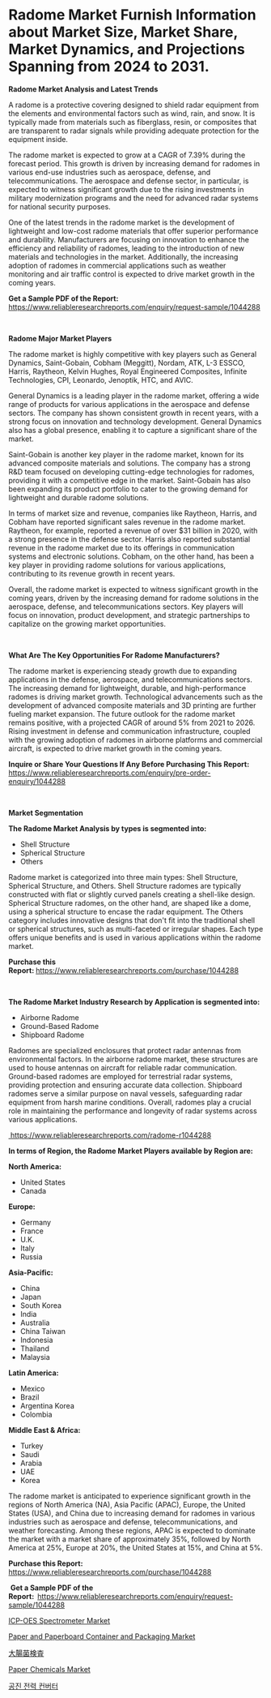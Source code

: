 <p><h1>Radome Market Furnish Information about Market Size, Market Share, Market Dynamics, and Projections Spanning from 2024 to 2031.</h1></p><p><strong>Radome Market Analysis and Latest Trends</strong></p>
<p><p>A radome is a protective covering designed to shield radar equipment from the elements and environmental factors such as wind, rain, and snow. It is typically made from materials such as fiberglass, resin, or composites that are transparent to radar signals while providing adequate protection for the equipment inside.</p><p>The radome market is expected to grow at a CAGR of 7.39% during the forecast period. This growth is driven by increasing demand for radomes in various end-use industries such as aerospace, defense, and telecommunications. The aerospace and defense sector, in particular, is expected to witness significant growth due to the rising investments in military modernization programs and the need for advanced radar systems for national security purposes.</p><p>One of the latest trends in the radome market is the development of lightweight and low-cost radome materials that offer superior performance and durability. Manufacturers are focusing on innovation to enhance the efficiency and reliability of radomes, leading to the introduction of new materials and technologies in the market. Additionally, the increasing adoption of radomes in commercial applications such as weather monitoring and air traffic control is expected to drive market growth in the coming years.</p></p>
<p><strong>Get a Sample PDF of the Report:&nbsp;</strong> <a href="https://www.reliableresearchreports.com/enquiry/request-sample/1044288">https://www.reliableresearchreports.com/enquiry/request-sample/1044288</a></p>
<p>&nbsp;</p>
<p><strong>Radome Major Market Players</strong></p>
<p><p>The radome market is highly competitive with key players such as General Dynamics, Saint-Gobain, Cobham (Meggitt), Nordam, ATK, L-3 ESSCO, Harris, Raytheon, Kelvin Hughes, Royal Engineered Composites, Infinite Technologies, CPI, Leonardo, Jenoptik, HTC, and AVIC.</p><p>General Dynamics is a leading player in the radome market, offering a wide range of products for various applications in the aerospace and defense sectors. The company has shown consistent growth in recent years, with a strong focus on innovation and technology development. General Dynamics also has a global presence, enabling it to capture a significant share of the market.</p><p>Saint-Gobain is another key player in the radome market, known for its advanced composite materials and solutions. The company has a strong R&D team focused on developing cutting-edge technologies for radomes, providing it with a competitive edge in the market. Saint-Gobain has also been expanding its product portfolio to cater to the growing demand for lightweight and durable radome solutions.</p><p>In terms of market size and revenue, companies like Raytheon, Harris, and Cobham have reported significant sales revenue in the radome market. Raytheon, for example, reported a revenue of over $31 billion in 2020, with a strong presence in the defense sector. Harris also reported substantial revenue in the radome market due to its offerings in communication systems and electronic solutions. Cobham, on the other hand, has been a key player in providing radome solutions for various applications, contributing to its revenue growth in recent years. </p><p>Overall, the radome market is expected to witness significant growth in the coming years, driven by the increasing demand for radome solutions in the aerospace, defense, and telecommunications sectors. Key players will focus on innovation, product development, and strategic partnerships to capitalize on the growing market opportunities.</p></p>
<p>&nbsp;</p>
<p><strong>What Are The Key Opportunities For Radome Manufacturers?</strong></p>
<p><p>The radome market is experiencing steady growth due to expanding applications in the defense, aerospace, and telecommunications sectors. The increasing demand for lightweight, durable, and high-performance radomes is driving market growth. Technological advancements such as the development of advanced composite materials and 3D printing are further fueling market expansion. The future outlook for the radome market remains positive, with a projected CAGR of around 5% from 2021 to 2026. Rising investment in defense and communication infrastructure, coupled with the growing adoption of radomes in airborne platforms and commercial aircraft, is expected to drive market growth in the coming years.</p></p>
<p><strong>Inquire or Share Your Questions If Any Before Purchasing This Report:</strong> <a href="https://www.reliableresearchreports.com/enquiry/pre-order-enquiry/1044288">https://www.reliableresearchreports.com/enquiry/pre-order-enquiry/1044288</a></p>
<p>&nbsp;</p>
<p><strong>Market Segmentation</strong></p>
<p><strong>The Radome Market Analysis by types is segmented into:</strong></p>
<p><ul><li>Shell Structure</li><li>Spherical Structure</li><li>Others</li></ul></p>
<p><p>Radome market is categorized into three main types: Shell Structure, Spherical Structure, and Others. Shell Structure radomes are typically constructed with flat or slightly curved panels creating a shell-like design. Spherical Structure radomes, on the other hand, are shaped like a dome, using a spherical structure to encase the radar equipment. The Others category includes innovative designs that don't fit into the traditional shell or spherical structures, such as multi-faceted or irregular shapes. Each type offers unique benefits and is used in various applications within the radome market.</p></p>
<p><strong>Purchase this Report:&nbsp;</strong><a href="https://www.reliableresearchreports.com/purchase/1044288">https://www.reliableresearchreports.com/purchase/1044288</a></p>
<p>&nbsp;</p>
<p><strong>The Radome Market Industry Research by Application is segmented into:</strong></p>
<p><ul><li>Airborne Radome</li><li>Ground-Based Radome</li><li>Shipboard Radome</li></ul></p>
<p><p>Radomes are specialized enclosures that protect radar antennas from environmental factors. In the airborne radome market, these structures are used to house antennas on aircraft for reliable radar communication. Ground-based radomes are employed for terrestrial radar systems, providing protection and ensuring accurate data collection. Shipboard radomes serve a similar purpose on naval vessels, safeguarding radar equipment from harsh marine conditions. Overall, radomes play a crucial role in maintaining the performance and longevity of radar systems across various applications.</p></p>
<p><a href="https://www.reliableresearchreports.com/radome-r1044288">&nbsp;https://www.reliableresearchreports.com/radome-r1044288</a></p>
<p><strong>In terms of Region, the Radome Market Players available by Region are:</strong></p>
<p>
    <p> <strong> North America: </strong>
        <ul>
            <li>United States</li>
            <li>Canada</li>
        </ul>
        </p> 
    <p> <strong> Europe: </strong>
        <ul>
            <li>Germany</li>
            <li>France</li>
            <li>U.K.</li>
            <li>Italy</li>
            <li>Russia</li>
        </ul>
        </p> 
    <p> <strong> Asia-Pacific: </strong>
        <ul>
            <li>China</li>
            <li>Japan</li>
            <li>South Korea</li>
            <li>India</li>
            <li>Australia</li>
            <li>China Taiwan</li>
            <li>Indonesia</li>
            <li>Thailand</li>
            <li>Malaysia</li>
        </ul>
        </p> 
    <p> <strong> Latin America: </strong>
        <ul>
            <li>Mexico</li>
            <li>Brazil</li>
            <li>Argentina Korea</li>
            <li>Colombia</li>
        </ul>
        </p> 
    <p> <strong> Middle East & Africa: </strong>
        <ul>
            <li>Turkey</li>
            <li>Saudi</li>
            <li>Arabia</li>
            <li>UAE</li>
            <li>Korea</li>
        </ul>
    </p>
    </p>
<p><p>The radome market is anticipated to experience significant growth in the regions of North America (NA), Asia Pacific (APAC), Europe, the United States (USA), and China due to increasing demand for radomes in various industries such as aerospace and defense, telecommunications, and weather forecasting. Among these regions, APAC is expected to dominate the market with a market share of approximately 35%, followed by North America at 25%, Europe at 20%, the United States at 15%, and China at 5%.</p></p>
<p><strong>Purchase this Report: </strong><a href="https://www.reliableresearchreports.com/purchase/1044288">https://www.reliableresearchreports.com/purchase/1044288</a></p>
<p>&nbsp;<strong>Get a Sample PDF of the Report:&nbsp;&nbsp;</strong><a href="https://www.reliableresearchreports.com/enquiry/request-sample/1044288">https://www.reliableresearchreports.com/enquiry/request-sample/1044288</a></p>
<p><strong></strong></p>
<p><p><a href="https://github.com/fiixsa/Market-Research-Report-List-2/blob/main/icp-oes-spectrometer-market.md">ICP-OES Spectrometer Market</a></p><p><a href="https://issuu.com/reportprime-2/docs/paper-and-paperboard-container-and-packaging-marke">Paper and Paperboard Container and Packaging Market</a></p><p><a href="https://github.com/bucuel854722/Market-Research-Report-List-1/blob/main/425850121108.md">大腸菌検査</a></p><p><a href="https://issuu.com/reportprime-2/docs/paper-chemicals-market-size-2030.pptx">Paper Chemicals Market</a></p><p><a href="https://github.com/bvubpqd5241630/Market-Research-Report-List-1/blob/main/566983419677.md">공진 전력 컨버터</a></p></p>
